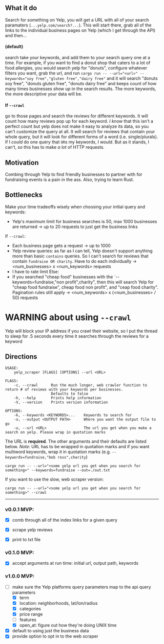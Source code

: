 ## What it do
Search for something on Yelp, you will get a URL with all of your search paramaters (`...yelp.com/search?...`).
This will start there, grab all of the links to the individual business pages on Yelp (which I get through the API) and then...

#### (default)
search take your keywords, and add them to your search query one at a time. For example, if you want to find a donut shop that caters to a lot of food allergies, you would search yelp for "donuts", configure whatever filters you want, grab the url, and run `cargo run -- --url="<url>" --keywords="soy free","gluten free","dairy free"` and it will search "donuts soy free", "donuts gluten free", "donuts dairy free" and keeps count of how many times businesses show up in the search results. The more keywords, the more descriptive your data will be.

#### If `--crawl`
go to those pages and search the reviews for different keywords. It will count how many reviews pop up for each keyword. *I know* that this isn't a perfect count but yelp does not make it easy to analyze its data, so you can't customize the query at all. It will search for reviews that contain your whole query, but it will look for different forms of a word (i.e. single/plurals). If I *could* do one query that `OR`s my keywords, I *would*. But as it stands, I can't, so this has to make *a lot* of HTTP requests.

## Motivation
Combing through Yelp to find friendly businesses to partner with for fundraising events is a pain in the ass. Also, trying to learn Rust.

## Bottlenecks
Make your time tradeoffs wisely when choosing your initial query and keywords:
* Yelp's maximum limit for business searches is 50, max 1000 businesses are returned -> up to 20 requests to just get the business links

If `--crawl`:
* Each business page gets a request -> up to 1000
* Yelp review queries: as far as I can tell, Yelp doesn't support anything more than basic `contains` queries. So I can't search for reviews that contain `fundraise OR charity`. Have to do each individually -> <num_businesses> x <num_keywords> requests
* I have to rate limit
Else:
* If you searched "cheap food" businesses with the `--keywords=fundraise,"non profit",charity", then this will search Yelp for "cheap food fundraise", cheap food non profit", and "ceap food charity". Pagination rules still apply -> <num_keywords> x (<num_businesses> / 50) requests


# WARNING about using `--crawl`
Yelp will block your IP address if you crawl their website, so I put the thread to sleep for .5 seconds every time it searches through the reviews for a keyword


## Directions
```
USAGE:
    yelp_scraper [FLAGS] [OPTIONS] --url <URL>

FLAGS:
    -c, --crawl      Run the much longer, web crawler function to return # of reviews with your keywords per businesses.
                     Defaults to false
    -h, --help       Prints help information
    -V, --version    Prints version information

OPTIONS:
    -k, --keywords <KEYWORDS>...    Keywords to search for
    -o, --output <OUTPUT PATH>      Where you want the output file to go
    -u, --url <URL>                 The url you get when you make a search on yelp. Please wrap in quotation marks
```

The URL is **required**. The other arguments and their defaults are listed below. *Note*: URL has to be wrapped in quotation marks and if you want multiword keywords, wrap it in quotation marks (e.g. `--keywords=fundraise,"bob ross",charity`)

```
cargo run -- --url="<some yelp url you get when you search for something>" --keywords=fundraise --out=./out.txt
```

If you want to use the slow, web scraper version:
```
cargo run -- --url="<some yelp url you get when you search for something>" --crawl
```

<hr>

### v0.0.1 MVP:
- [x] comb through all of the index links for a given query
- [x] scrape yelp reviews
- [x] print to txt file


### v0.1.0 MVP:
- [x] accept arguments at run time: initial url, output path, keywords


### v1.0.0 MVP:
- [ ] make sure the Yelp platforms query parameters map to the api query parameters
    - [x] term
    - [x] location: neighborhoods, lat/lon/radius
    - [x] categories
    - [x] price range
    - [ ] features
    - [x] open_at: figure out how they're doing UNIX time

- [x] default to using just the business data
- [x] provide option to opt in to the web scraper
